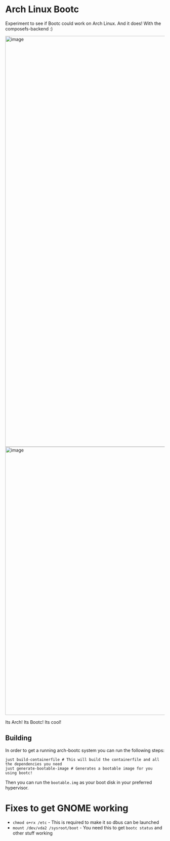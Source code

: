 # Arch Linux Bootc

Experiment to see if Bootc could work on Arch Linux. And it does! With the composefs-backend :)

<img width="2335" height="1296" alt="image" src="https://github.com/user-attachments/assets/0a19ad09-fdb6-4b7f-96f0-28ae9df12889" />

<img width="2305" height="846" alt="image" src="https://github.com/user-attachments/assets/f496a2f4-0782-408c-b207-c7acdde2e5ac" />

Its Arch! Its Bootc! Its cool!

## Building

In order to get a running arch-bootc system you can run the following steps:
```shell
just build-containerfile # This will build the containerfile and all the dependencies you need
just generate-bootable-image # Generates a bootable image for you using bootc!
```

Then you can run the `bootable.img` as your boot disk in your preferred hypervisor.

# Fixes to get GNOME working

- `chmod o+rx /etc` - This is required to make it so dbus can be launched
- `mount /dev/vda2 /sysroot/boot` - You need this to get `bootc status` and other stuff working
